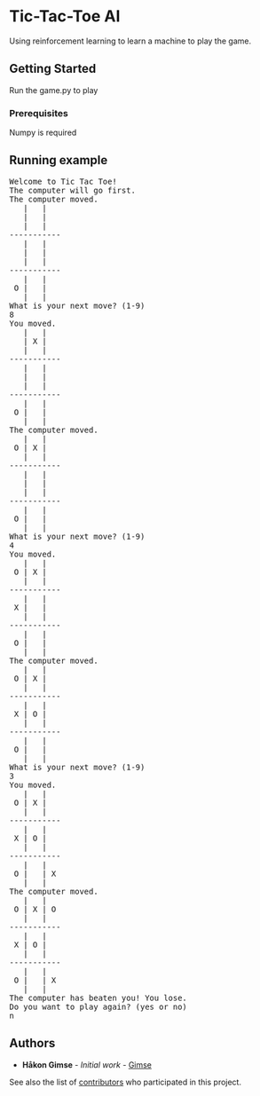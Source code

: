 # Tic-Tac-Toe AI

Using reinforcement learning to learn a machine to play the game.

## Getting Started

Run the game.py to play

### Prerequisites

Numpy is required

## Running example
<pre>
Welcome to Tic Tac Toe!
The computer will go first.
The computer moved.
   |   |
   |   |  
   |   |
-----------
   |   |
   |   |  
   |   |
-----------
   |   |
 O |   |  
   |   |
What is your next move? (1-9)
8
You moved.
   |   |
   | X |  
   |   |
-----------
   |   |
   |   |  
   |   |
-----------
   |   |
 O |   |  
   |   |
The computer moved.
   |   |
 O | X |  
   |   |
-----------
   |   |
   |   |  
   |   |
-----------
   |   |
 O |   |  
   |   |
What is your next move? (1-9)
4
You moved.
   |   |
 O | X |  
   |   |
-----------
   |   |
 X |   |  
   |   |
-----------
   |   |
 O |   |  
   |   |
The computer moved.
   |   |
 O | X |  
   |   |
-----------
   |   |
 X | O |  
   |   |
-----------
   |   |
 O |   |  
   |   |
What is your next move? (1-9)
3
You moved.
   |   |
 O | X |  
   |   |
-----------
   |   |
 X | O |  
   |   |
-----------
   |   |
 O |   | X
   |   |
The computer moved.
   |   |
 O | X | O
   |   |
-----------
   |   |
 X | O |  
   |   |
-----------
   |   |
 O |   | X
   |   |
The computer has beaten you! You lose.
Do you want to play again? (yes or no)
n
</pre>
## Authors

* **Håkon Gimse** - *Initial work* - [Gimse](https://github.com/gimse)

See also the list of [contributors](https://github.com/your/project/contributors) who participated in this project.


